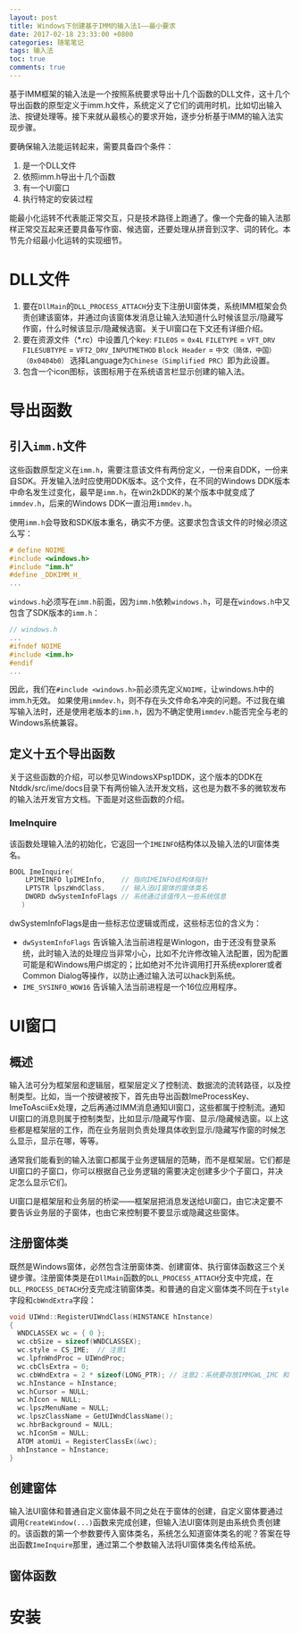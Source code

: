 ```yaml
---
layout: post
title: Windows下创建基于IMM的输入法1——最小要求
date: 2017-02-18 23:33:00 +0800
categories: 随笔笔记
tags: 输入法
toc: true
comments: true
---
```

基于IMM框架的输入法是一个按照系统要求导出十几个函数的DLL文件，这十几个导出函数的原型定义于imm.h文件，系统定义了它们的调用时机，比如切出输入法、按键处理等。接下来就从最核心的要求开始，逐步分析基于IMM的输入法实现步骤。
<!-- more -->
要确保输入法能运转起来，需要具备四个条件：
1. 是一个DLL文件
2. 依照imm.h导出十几个函数
3. 有一个UI窗口
4. 执行特定的安装过程

能最小化运转不代表能正常交互，只是技术路径上跑通了。像一个完备的输入法那样正常交互起来还要具备写作窗、候选窗，还要处理从拼音到汉字、词的转化。本节先介绍最小化运转的实现细节。

# DLL文件
1. 要在`DllMain`的`DLL_PROCESS_ATTACH`分支下注册UI窗体类，系统IMM框架会负责创建该窗体，并通过向该窗体发消息让输入法知道什么时候该显示/隐藏写作窗，什么时候该显示/隐藏候选窗。关于UI窗口在下文还有详细介绍。
2. 要在资源文件（*.rc）中设置几个key:
`FILEOS` = `0x4L`
`FILETYPE` = `VFT_DRV`
`FILESUBTYPE` = `VFT2_DRV_INPUTMETHOD`
`Block Header` = `中文（简体，中国）（0x0404b0）` 选择Language为`Chinese（Simplified PRC）`即为此设置。
3. 包含一个icon图标，该图标用于在系统语言栏显示创建的输入法。

# 导出函数
## 引入`imm.h`文件
这些函数原型定义在`imm.h`，需要注意该文件有两份定义，一份来自DDK，一份来自SDK。开发输入法时应使用DDK版本。这个文件，在不同的Windows DDK版本中命名发生过变化，最早是`imm.h`，在win2kDDK的某个版本中就变成了`immdev.h`，后来的Windows DDK一直沿用`immdev.h`。

使用`imm.h`会导致和SDK版本重名，确实不方便。这要求包含该文件的时候必须这么写：
``` c++
# define NOIME
#include <windows.h>
#include "imm.h"
#define _DDKIMM_H_
...
```
`windows.h`必须写在`imm.h`前面，因为`imm.h`依赖`windows.h`，可是在`windows.h`中又包含了SDK版本的`imm.h`：
``` c++
// windows.h
...
#ifndef NOIME
#include <imm.h>
#endif
...
```
因此，我们在`#include <windows.h>`前必须先定义`NOIME`，让windows.h中的imm.h无效。
如果使用`immdev.h`，则不存在头文件命名冲突的问题。不过我在编写输入法时，还是使用老版本的`imm.h`，因为不确定使用`immdev.h`能否完全与老的Windows系统兼容。
## 定义十五个导出函数
关于这些函数的介绍，可以参见WindowsXPsp1DDK，这个版本的DDK在Ntddk/src/ime/docs目录下有两份输入法开发文档，这也是为数不多的微软发布的输入法开发官方文档。下面是对这些函数的介绍。
### ImeInquire
该函数处理输入法的初始化，它返回一个`IMEINFO`结构体以及输入法的UI窗体类名。
``` c++
BOOL ImeInquire(
    LPIMEINFO lpIMEInfo,    // 指向IMEINFO结构体指针
    LPTSTR lpszWndClass,    // 输入法UI窗体的窗体类名
    DWORD dwSystemInfoFlags // 系统通过该值传入一些系统信息
   )
```
dwSystemInfoFlags是由一些标志位逻辑或而成，这些标志位的含义为：
* `dwSystemInfoFlags` 告诉输入法当前进程是Winlogon，由于还没有登录系统，此时输入法的处理应当非常小心，比如不允许修改输入法配置，因为配置可能是和Windows用户绑定的；比如绝对不允许调用打开系统explorer或者Common Dialog等操作，以防止通过输入法可以hack到系统。
* `IME_SYSINFO_WOW16` 告诉输入法当前进程是一个16位应用程序。

# UI窗口
## 概述
输入法可分为框架层和逻辑层，框架层定义了控制流、数据流的流转路径，以及控制类型。比如，当一个按键被按下，首先由导出函数ImeProcessKey、ImeToAsciiEx处理，之后再通过IMM消息通知UI窗口，这些都属于控制流。通知UI窗口的消息则属于控制类型，比如显示/隐藏写作窗、显示/隐藏候选窗。以上这些都是框架层的工作，而在业务层则负责处理具体收到显示/隐藏写作窗的时候怎么显示，显示在哪，等等。

通常我们能看到的输入法窗口都属于业务逻辑层的范畴，而不是框架层。它们都是UI窗口的子窗口，你可以根据自己业务逻辑的需要决定创建多少个子窗口，并决定怎么显示它们。

UI窗口是框架层和业务层的桥梁——框架层把消息发送给UI窗口，由它决定要不要告诉业务层的子窗体，也由它来控制要不要显示或隐藏这些窗体。

## 注册窗体类
既然是Windows窗体，必然包含注册窗体类、创建窗体、执行窗体函数这三个关键步骤。注册窗体类是在`DllMain`函数的`DLL_PROCESS_ATTACH`分支中完成，在`DLL_PROCESS_DETACH`分支完成注销窗体类。和普通的自定义窗体类不同在于`style`字段和`cbWndExtra`字段：
``` c++
void UIWnd::RegisterUIWndClass(HINSTANCE hInstance)
{
  WNDCLASSEX wc = { 0 };
  wc.cbSize = sizeof(WNDCLASSEX);
  wc.style = CS_IME;  // 注意1
  wc.lpfnWndProc = UIWndProc;
  wc.cbClsExtra = 0;
  wc.cbWndExtra = 2 * sizeof(LONG_PTR); // 注意2：系统要存放IMMGWL_IMC 和 IMMGWL_PRIVATE
  wc.hInstance = hInstance;
  wc.hCursor = NULL;
  wc.hIcon = NULL;
  wc.lpszMenuName = NULL;
  wc.lpszClassName = GetUIWndClassName();
  wc.hbrBackground = NULL;
  wc.hIconSm = NULL;
  ATOM atomUi = RegisterClassEx(&wc);
  mhInstance = hInstance;
}
```
## 创建窗体
输入法UI窗体和普通自定义窗体最不同之处在于窗体的创建，自定义窗体要通过调用`CreateWindow(...)`函数来完成创建，但输入法UI窗体则是由系统负责创建的。该函数的第一个参数要传入窗体类名，系统怎么知道窗体类名的呢？答案在导出函数`ImeInquire`那里，通过第二个参数输入法将UI窗体类名传给系统。

## 窗体函数
# 安装
